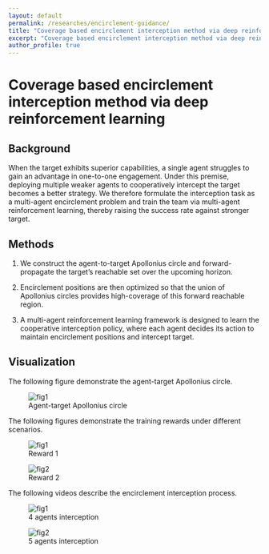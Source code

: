 ```yaml
---
layout: default
permalink: /researches/encirclement-guidance/
title: "Coverage based encirclement interception method via deep reinforcement learning"
excerpt: "Coverage based encirclement interception method via deep reinforcement learning"
author_profile: true
---
```


# Coverage based encirclement interception method via deep reinforcement learning

## Background

When the target exhibits superior capabilities, a single agent struggles to gain an advantage in one-to-one engagement. Under this premise, deploying multiple weaker agents to cooperatively intercept the target becomes a better strategy. We therefore formulate the interception task as a multi-agent encirclement problem and train the team via multi-agent reinforcement learning, thereby raising the success rate against stronger target.

## Methods
1. We construct the agent-to-target Apollonius circle and forward-propagate the target’s reachable set over the upcoming horizon.

2. Encirclement positions are then optimized so that the union of Apollonius circles provides high-coverage of this forward reachable region.

3. A multi-agent reinforcement learning framework is designed to learn the cooperative interception policy, where each agent decides its action to maintain encirclement positions and intercept target.

## Visualization

The following figure demonstrate the agent-target Apollonius circle.

<div class="gif-pair">
  <figure>
    <img src="{{ '/assets/publication/encircle_guidance2025/encircle1.png' | relative_url }}" alt="fig1" />
    <figcaption>Agent-target Apollonius circle</figcaption>
  </figure>
</div>


The following figures demonstrate the training rewards under different scenarios.

<div class="gif-pair">
  <figure>
    <img src="{{ '/assets/publication/encircle_guidance2025/r_encirclement_4agts_circle.png' | relative_url }}" alt="fig1" />
    <figcaption> Reward 1</figcaption>
  </figure>

  <figure>
    <img src="{{ '/assets/publication/encircle_guidance2025/r_encirclement_5agts_sin.png' | relative_url }}" alt="fig2" />
    <figcaption> Reward 2</figcaption>
  </figure>
  
</div>

The following videos describe the encirclement interception process.

<div class="gif-pair">
  <figure>
    <img src="{{ '/assets/publication/encircle_guidance2025/info_encirclement_4agts_circle.gif' | relative_url }}" alt="fig1" />
    <figcaption> 4 agents interception</figcaption>
  </figure>

  <figure>
    <img src="{{ '/assets/publication/encircle_guidance2025/info_encirclement_5agts_sin.gif' | relative_url }}" alt="fig2" />
    <figcaption> 5 agents interception</figcaption>
  </figure>

</div>

